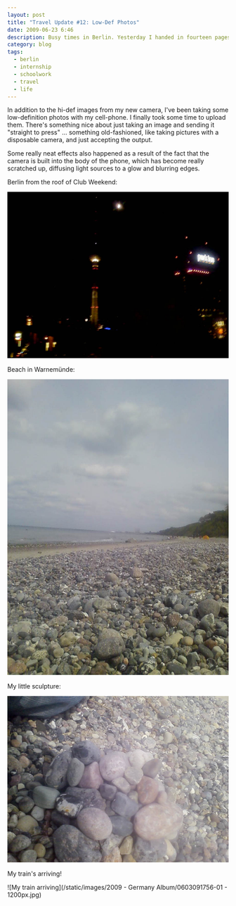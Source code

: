 ```yaml
---
layout: post
title: "Travel Update #12: Low-Def Photos"
date: 2009-06-23 6:46
description: Busy times in Berlin. Yesterday I handed in fourteen pages of pure German text for my two literature courses.
category: blog
tags:
  - berlin
  - internship
  - schoolwork
  - travel
  - life
---
```


In addition to the hi-def images from my new camera, I've been taking some low-definition photos with my cell-phone. I finally took some time to upload them. There's something nice about just taking an image and sending it "straight to press" ... something old-fashioned, like taking pictures with a disposable camera, and just accepting the output.

Some really neat effects also happened as a result of the fact that the camera is built into the body of the phone, which has become really scratched up, diffusing light sources to a glow and blurring edges.

Berlin from the roof of Club Weekend:

![Berlin from the roof of Club Weekend](/static/images/2009%20-%20Germany%20Album/0503090000-00%20-%201200px.jpg)

Beach in Warnemünde:

![Beach in Warnemünde](/static/images/2009%20-%20Germany%20Album/0509091437-00%20-%201200px.jpg)

My little sculpture:

![My little sculpture](/static/images/2009%20-%20Germany%20Album/0509091437-02%20-%201200px.jpg)

My train's arriving!

![My train arriving](/static/images/2009 - Germany Album/0603091756-01 - 1200px.jpg)
